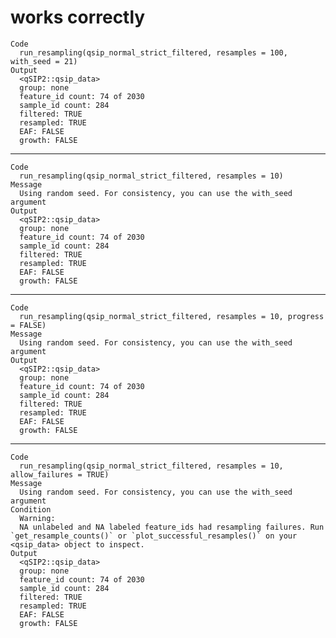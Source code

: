 # works correctly

    Code
      run_resampling(qsip_normal_strict_filtered, resamples = 100, with_seed = 21)
    Output
      <qSIP2::qsip_data>
      group: none
      feature_id count: 74 of 2030
      sample_id count: 284
      filtered: TRUE
      resampled: TRUE
      EAF: FALSE
      growth: FALSE

---

    Code
      run_resampling(qsip_normal_strict_filtered, resamples = 10)
    Message
      Using random seed. For consistency, you can use the with_seed argument
    Output
      <qSIP2::qsip_data>
      group: none
      feature_id count: 74 of 2030
      sample_id count: 284
      filtered: TRUE
      resampled: TRUE
      EAF: FALSE
      growth: FALSE

---

    Code
      run_resampling(qsip_normal_strict_filtered, resamples = 10, progress = FALSE)
    Message
      Using random seed. For consistency, you can use the with_seed argument
    Output
      <qSIP2::qsip_data>
      group: none
      feature_id count: 74 of 2030
      sample_id count: 284
      filtered: TRUE
      resampled: TRUE
      EAF: FALSE
      growth: FALSE

---

    Code
      run_resampling(qsip_normal_strict_filtered, resamples = 10, allow_failures = TRUE)
    Message
      Using random seed. For consistency, you can use the with_seed argument
    Condition
      Warning:
      NA unlabeled and NA labeled feature_ids had resampling failures. Run `get_resample_counts()` or `plot_successful_resamples()` on your <qsip_data> object to inspect.
    Output
      <qSIP2::qsip_data>
      group: none
      feature_id count: 74 of 2030
      sample_id count: 284
      filtered: TRUE
      resampled: TRUE
      EAF: FALSE
      growth: FALSE

